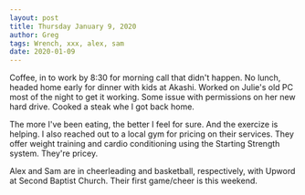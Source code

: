 ```yaml
---
layout: post
title: Thursday January 9, 2020
author: Greg
tags: Wrench, xxx, alex, sam
date: 2020-01-09
---
```


Coffee, in to work by 8:30 for morning call that didn't happen. No lunch, headed home early for dinner with kids at Akashi. Worked on Julie's old PC most of the night to get it working. Some issue with permissions on her new hard drive. Cooked a steak whe I got back home.

The more I've been eating, the better I feel for sure. And the exercize is helping. I also reached out to a local gym for pricing on their services. They offer weight training and cardio conditioning using the Starting Strength system. They're pricey.

Alex and Sam are in cheerleading and basketball, respectively, with Upword at Second Baptist Church. Their first game/cheer is this weekend.
